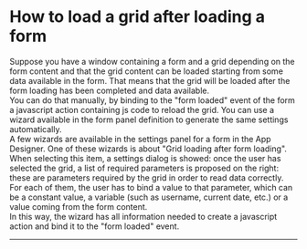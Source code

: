 # How to load a grid after loading a form

Suppose you have a window containing a form and a grid depending on the form content and that the grid content can be loaded starting from some data available in the form. That means that the grid will be loaded after the form loading has been completed and data available.  
You can do that manually, by binding to the "form loaded" event of the form a javascript action containing js code to reload the grid. You can use a wizard available in the form panel definition to generate the same settings automatically.  
A few wizards are available in the settings panel for a form in the App Designer. One of these wizards is about "Grid loading after form loading". When selecting this item, a settings dialog is showed: once the user has selected the grid, a list of required parameters is proposed on the right: these are parameters required by the grid in order to read data correctly.  
For each of them, the user has to bind a value to that parameter, which can be a constant value, a variable \(such as username, current date, etc.\) or a value coming from the form content.  
In this way, the wizard has all information needed to create a javascript action and bind it to the "form loaded" event.

---



